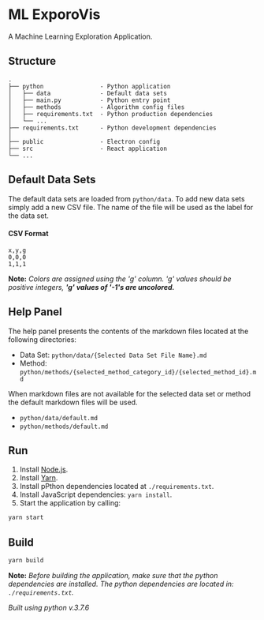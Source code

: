 # ML ExporoVis

A Machine Learning Exploration Application.

## Structure

```
.
├── python                - Python application
│   ├── data              - Default data sets
│   ├── main.py           - Python entry point
│   ├── methods           - Algorithm config files
│   ├── requirements.txt  - Python production dependencies
│   └── ...
├── requirements.txt      - Python development dependencies
│
├── public                - Electron config
├── src                   - React application
└── ...
```

## Default Data Sets

The default data sets are loaded from `python/data`. To add new data sets simply
add a new CSV file. The name of the file will be used as the label for the data
set.

#### CSV Format

```csv
x,y,g
0,0,0
1,1,1
```

**Note:** *Colors are assigned using the 'g' column. 'g' values should be
positive integers, **'g' values of '-1's are uncolored.***

## Help Panel

The help panel presents the contents of the markdown files located at the
following directories:

* Data Set: `python/data/{Selected Data Set File Name}.md`
* Method: `python/methods/{selected_method_category_id}/{selected_method_id}.md`

When markdown files are not available for the selected data set or method the
default markdown files will be used.

* `python/data/default.md`
* `python/methods/default.md`

## Run

1. Install [Node.js](https://nodejs.org/en/).
2. Install [Yarn](https://classic.yarnpkg.com/en/docs/install/).
3. Install pPthon dependencies located at ```./requirements.txt```.
4. Install JavaScript dependencies:  ```yarn install```.
5. Start the application by calling:

```sh
yarn start
```

## Build

```sh
yarn build
```

**Note:** *Before building the application, make sure that the python dependencies are installed. The python dependencies
are located in: ```./requirements.txt```.*

*Built using python v.3.7.6*

